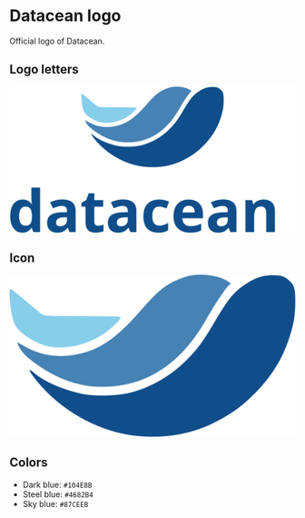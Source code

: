# Datacean logo

Official logo of Datacean.

## Logo letters

<img src="https://raw.githubusercontent.com/Datacean/logo/main/logo_datacean.svg?sanitize=true">

## Icon

<img src="https://raw.githubusercontent.com/Datacean/logo/main/logo_datacean_icon.svg?sanitize=true">

## Colors

- Dark blue: `#104E8B`
- Steel blue: `#4682B4`
- Sky blue: `#87CEEB`
